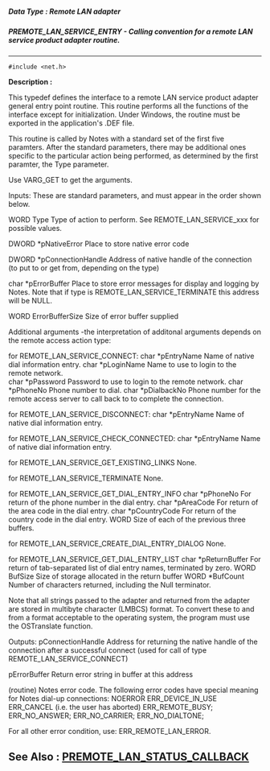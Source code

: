 ##### Data Type : Remote LAN adapter
##### PREMOTE_LAN_SERVICE_ENTRY - Calling convention for a remote LAN service product adapter routine.
---
```
#include <net.h>
```
**Description :**

This typedef defines the interface to a remote LAN service product adapter 
general entry point routine.  This routine performs all the functions of the 
interface except for initialization.  Under Windows, the routine must be 
exported in the application's .DEF file.

This routine is called by Notes with a standard set of the first five 
paramters.  After the standard parameters, there may be additional ones 
specific to the particular action being performed, as determined by the first 
paramter, the Type parameter.

Use VARG_GET to get the arguments.

Inputs:
These are standard parameters, and must appear in the order shown below.

WORD Type Type of action to perform.  See REMOTE_LAN_SERVICE_xxx for possible 
values.

DWORD *pNativeError Place to store native error code

DWORD *pConnectionHandle 
	Address of native handle of the connection (to put to or get from, 
depending on the type)

char *pErrorBuffer Place to store error messages for display and logging by 
Notes.  Note that if type is REMOTE_LAN_SERVICE_TERMINATE this address will be 
NULL.

WORD ErrorBufferSize Size of error buffer supplied


Additional arguments -the interpretation of additonal arguments depends on the 
remote access action type:

for REMOTE_LAN_SERVICE_CONNECT:
	char *pEntryName Name of native dial information entry. 
	char *pLoginName Name to use to login to the remote network.  
	char *pPassword Password to use to login to the remote network. 
	char *pPhoneNo Phone number to dial. 
	char *pDialbackNo Phone number for the remote access server to call 
back to to complete the connection.  

for REMOTE_LAN_SERVICE_DISCONNECT:
	char *pEntryName Name of native dial information entry. 

for REMOTE_LAN_SERVICE_CHECK_CONNECTED:
	char *pEntryName Name of native dial information entry. 

for REMOTE_LAN_SERVICE_GET_EXISTING_LINKS
	None.

for REMOTE_LAN_SERVICE_TERMINATE 
	None.

for REMOTE_LAN_SERVICE_GET_DIAL_ENTRY_INFO 
	char *pPhoneNo For return of the  phone number in the dial entry.
	char *pAreaCode For return of the  area code in the dial entry.
	char *pCountryCode For return of the country code in the dial entry.
	WORD Size of each of the previous three buffers.

for REMOTE_LAN_SERVICE_CREATE_DIAL_ENTRY_DIALOG 
	None.

for REMOTE_LAN_SERVICE_GET_DIAL_ENTRY_LIST
	char *pReturnBuffer For return of tab-separated list of dial entry 
names, terminated by zero.
	WORD BufSize Size of storage allocated in the return buffer
	WORD *BufCount Number of characters returned, including the Null 
terminator.

Note that all strings passed to the adapter and returned from the adapter are 
stored in multibyte character (LMBCS) format. To convert these to and from a 
format acceptable to the operating system, the program must use the OSTranslate 
function.

Outputs:
pConnectionHandle Address for returning the native handle of the connection 
after a successful connect (used for call of type REMOTE_LAN_SERVICE_CONNECT)

pErrorBuffer Return error string in buffer at this address

(routine) Notes error code. The following error codes have special meaning for 
Notes dial-up connections:
NOERROR
ERR_DEVICE_IN_USE
ERR_CANCEL   (i.e. the user has aborted)
ERR_REMOTE_BUSY;
ERR_NO_ANSWER;
ERR_NO_CARRIER;
ERR_NO_DIALTONE;

For all other error condition, use:
ERR_REMOTE_LAN_ERROR.
 

**See Also :**
[PREMOTE_LAN_STATUS_CALLBACK](/domino-c-api-docs/reference/Data/PREMOTE_LAN_STATUS_CALLBACK)
---
